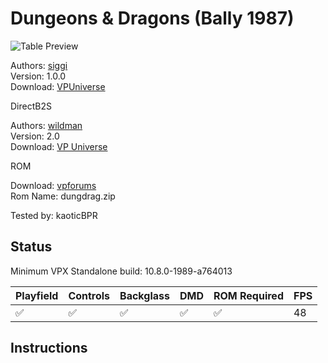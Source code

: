 # Dungeons & Dragons (Bally 1987)

![Table Preview](../../images/vpx-dungeonsndragons.png)

Authors: [siggi](https://vpuniverse.com/profile/8779-siggi/)  
Version: 1.0.0  
Download: [VPUniverse](https://vpuniverse.com/files/file/19244-dungeons-dragons-bally-1987-siggis-mod/)

DirectB2S

Authors: [wildman](https://vpuniverse.com/profile/5-wildman/)  
Version: 2.0  
Download: [VP Universe](https://vpuniverse.com/files/file/2620-dungeons-and-dragons-bally-1987/)

ROM

Download: [vpforums](https://www.vpforums.org/index.php?app=downloads&showfile=718)  
Rom Name: dungdrag.zip

Tested by: kaoticBPR

## Status 

Minimum VPX Standalone build: 10.8.0-1989-a764013

| Playfield | Controls | Backglass | DMD | ROM Required | FPS | 
|-----------|----------|-----------|-----|--------------|-----|
| :white_check_mark: | :white_check_mark: | :white_check_mark: | :white_check_mark: | :white_check_mark: | 48 |

## Instructions


